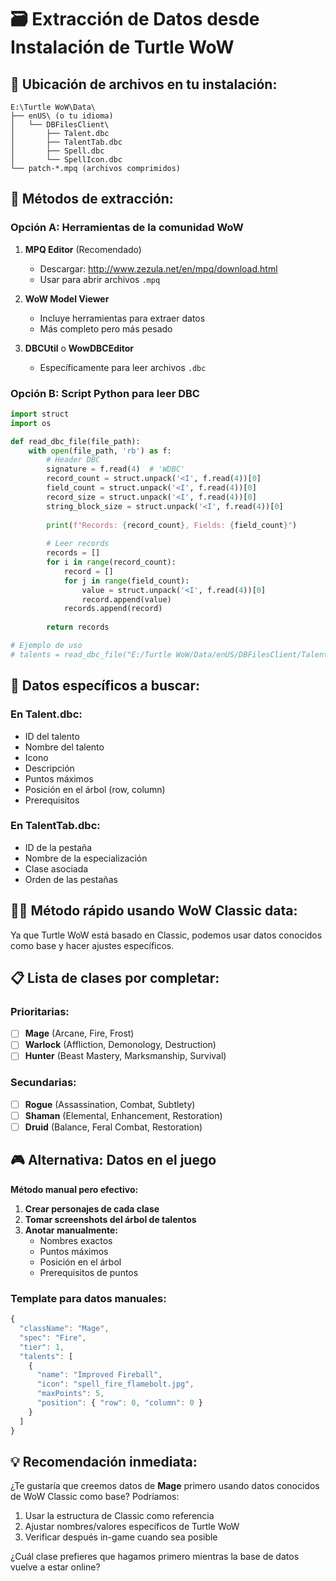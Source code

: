 # 🗃️ Extracción de Datos desde Instalación de Turtle WoW

## 📍 **Ubicación de archivos en tu instalación:**
```
E:\Turtle WoW\Data\
├── enUS\ (o tu idioma)
│   └── DBFilesClient\
│       ├── Talent.dbc
│       ├── TalentTab.dbc
│       ├── Spell.dbc
│       └── SpellIcon.dbc
└── patch-*.mpq (archivos comprimidos)
```

## 🔧 **Métodos de extracción:**

### **Opción A: Herramientas de la comunidad WoW**

1. **MPQ Editor** (Recomendado)
   - Descargar: http://www.zezula.net/en/mpq/download.html
   - Usar para abrir archivos `.mpq`

2. **WoW Model Viewer**
   - Incluye herramientas para extraer datos
   - Más completo pero más pesado

3. **DBCUtil** o **WowDBCEditor**
   - Específicamente para leer archivos `.dbc`

### **Opción B: Script Python para leer DBC**

```python
import struct
import os

def read_dbc_file(file_path):
    with open(file_path, 'rb') as f:
        # Header DBC
        signature = f.read(4)  # 'WDBC'
        record_count = struct.unpack('<I', f.read(4))[0]
        field_count = struct.unpack('<I', f.read(4))[0]
        record_size = struct.unpack('<I', f.read(4))[0]
        string_block_size = struct.unpack('<I', f.read(4))[0]
        
        print(f"Records: {record_count}, Fields: {field_count}")
        
        # Leer records
        records = []
        for i in range(record_count):
            record = []
            for j in range(field_count):
                value = struct.unpack('<I', f.read(4))[0]
                record.append(value)
            records.append(record)
        
        return records

# Ejemplo de uso
# talents = read_dbc_file("E:/Turtle WoW/Data/enUS/DBFilesClient/Talent.dbc")
```

## 🎯 **Datos específicos a buscar:**

### **En Talent.dbc:**
- ID del talento
- Nombre del talento
- Icono
- Descripción
- Puntos máximos
- Posición en el árbol (row, column)
- Prerequisitos

### **En TalentTab.dbc:**
- ID de la pestaña
- Nombre de la especialización
- Clase asociada
- Orden de las pestañas

## 🏃‍♂️ **Método rápido usando WoW Classic data:**

Ya que Turtle WoW está basado en Classic, podemos usar datos conocidos como base y hacer ajustes específicos.

## 📋 **Lista de clases por completar:**

### **Prioritarias:**
- [ ] **Mage** (Arcane, Fire, Frost)
- [ ] **Warlock** (Affliction, Demonology, Destruction)  
- [ ] **Hunter** (Beast Mastery, Marksmanship, Survival)

### **Secundarias:**
- [ ] **Rogue** (Assassination, Combat, Subtlety)
- [ ] **Shaman** (Elemental, Enhancement, Restoration)
- [ ] **Druid** (Balance, Feral Combat, Restoration)

## 🎮 **Alternativa: Datos en el juego**

**Método manual pero efectivo:**

1. **Crear personajes de cada clase**
2. **Tomar screenshots del árbol de talentos**
3. **Anotar manualmente:**
   - Nombres exactos
   - Puntos máximos
   - Posición en el árbol
   - Prerequisitos de puntos

### **Template para datos manuales:**
```typescript
{
  "className": "Mage",
  "spec": "Fire", 
  "tier": 1,
  "talents": [
    {
      "name": "Improved Fireball",
      "icon": "spell_fire_flamebolt.jpg",
      "maxPoints": 5,
      "position": { "row": 0, "column": 0 }
    }
  ]
}
```

## 💡 **Recomendación inmediata:**

¿Te gustaría que creemos datos de **Mage** primero usando datos conocidos de WoW Classic como base? Podríamos:

1. Usar la estructura de Classic como referencia
2. Ajustar nombres/valores específicos de Turtle WoW
3. Verificar después in-game cuando sea posible

¿Cuál clase prefieres que hagamos primero mientras la base de datos vuelve a estar online?
